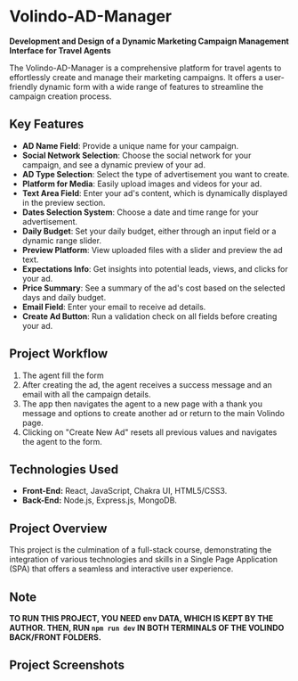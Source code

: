 # Volindo-AD-Manager

**Development and Design of a Dynamic Marketing Campaign Management Interface for Travel Agents**

The Volindo-AD-Manager is a comprehensive platform for travel agents to effortlessly create and manage their marketing campaigns. It offers a user-friendly dynamic form with a wide range of features to streamline the campaign creation process.

## Key Features

- **AD Name Field**: Provide a unique name for your campaign.
- **Social Network Selection**: Choose the social network for your campaign, and see a dynamic preview of your ad.
- **AD Type Selection**: Select the type of advertisement you want to create.
- **Platform for Media**: Easily upload images and videos for your ad.
- **Text Area Field**: Enter your ad's content, which is dynamically displayed in the preview section.
- **Dates Selection System**: Choose a date and time range for your advertisement.
- **Daily Budget**: Set your daily budget, either through an input field or a dynamic range slider.
- **Preview Platform**: View uploaded files with a slider and preview the ad text.
- **Expectations Info**: Get insights into potential leads, views, and clicks for your ad.
- **Price Summary**: See a summary of the ad's cost based on the selected days and daily budget.
- **Email Field**: Enter your email to receive ad details.
- **Create Ad Button**: Run a validation check on all fields before creating your ad.



## Project Workflow
1. The agent fill the form
2. After creating the ad, the agent receives a success message and an email with all the campaign details.
3. The app then navigates the agent to a new page with a thank you message and options to create another ad or return to the main Volindo page.
4. Clicking on "Create New Ad" resets all previous values and navigates the agent to the form.

## Technologies Used

- **Front-End:** React, JavaScript, Chakra UI, HTML5/CSS3.
- **Back-End:** Node.js, Express.js, MongoDB.

## Project Overview

This project is the culmination of a full-stack course, demonstrating the integration of various technologies and skills in a Single Page Application (SPA) that offers a seamless and interactive user experience.


## Note

**TO RUN THIS PROJECT, YOU NEED env DATA, WHICH IS KEPT BY THE AUTHOR. THEN, RUN `npm run dev` IN BOTH TERMINALS OF THE VOLINDO BACK/FRONT FOLDERS.**

## Project Screenshots


